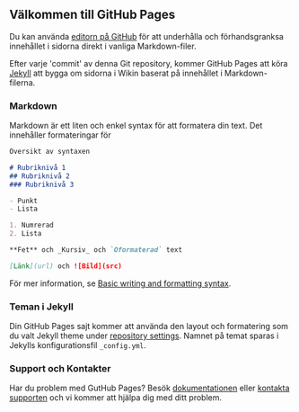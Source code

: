 ## Välkommen till GitHub Pages

Du kan använda [editorn på GitHub](https://github.com/DJI-Sweden/djisweden.github.io/edit/gh-pages/index.md) för att underhålla och förhandsgranksa innehållet i sidorna direkt i vanliga Markdown-filer.

Efter varje 'commit' av denna Git repository, kommer GitHub Pages att köra [Jekyll](https://jekyllrb.com/) att bygga om sidorna i Wikin baserat på innehållet i Markdown-filerna.

### Markdown

Markdown är ett liten och enkel syntax för att formatera din text. Det innehåller formateringar för

```markdown
Översikt av syntaxen

# Rubriknivå 1
## Rubriknivå 2
### Rubriknivå 3

- Punkt
- Lista

1. Numrerad
2. Lista

**Fet** och _Kursiv_ och `Oformaterad` text

[Länk](url) och ![Bild](src)
```

För mer information, se [Basic writing and formatting syntax](https://docs.github.com/en/github/writing-on-github/getting-started-with-writing-and-formatting-on-github/basic-writing-and-formatting-syntax).

### Teman i Jekyll

Din GitHub Pages sajt kommer att använda den layout och formatering som du valt Jekyll theme under [repository settings](https://github.com/DJI-Sweden/djisweden.github.io/settings/pages). Namnet på temat sparas i Jekylls konfigurationsfil `_config.yml`.

### Support och Kontakter

Har du problem med GutHub Pages? Besök [dokumentationen](https://docs.github.com/categories/github-pages-basics/) eller [kontakta supporten](https://support.github.com/contact) och vi kommer att hjälpa dig med ditt problem.
